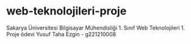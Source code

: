 # web-teknolojileri-proje
Sakarya Üniversitesi Bilgisayar Mühendisliği 1. Sınıf Web Teknolojileri 1. Proje ödevi
Yusuf Taha Ezgin - g221210008
